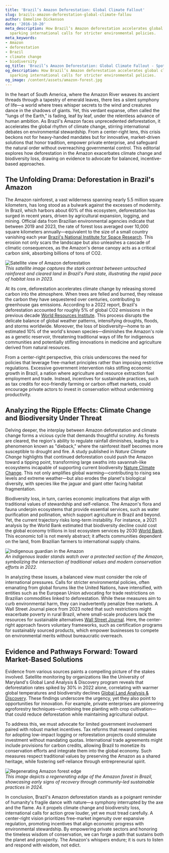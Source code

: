 ```yaml
---
title: 'Brazil’s Amazon Deforestation: Global Climate Fallout'
slug: brazils-amazon-deforestation-global-climate-fallou
author: Emmeline Dickenson
date: '2016-10-20'
meta_description: How Brazil’s Amazon deforestation accelerates global climate change,
  sparking international calls for stricter environmental policies.
meta_keywords:
- Amazon
- deforestation
- Brazil
- climate change
- biodiversity
og_title: 'Brazil’s Amazon Deforestation: Global Climate Fallout - Spot News 24'
og_description: How Brazil’s Amazon deforestation accelerates global climate change,
  sparking international calls for stricter environmental policies.
og_image: /content/assets/amazon-forest.jpg
---
```

<!-- $1 -->
In the heart of South America, where the Amazon River weaves its ancient threads through a tapestry of emerald leaves, there lies a silent symphony of life—a world where trees whisper secrets to the wind and creatures dance in the shadows of giants. Yet, this verdant expanse, often called the "lungs of the Earth," is fading, leaf by leaf, under the relentless advance of human ambition. As Brazil's Amazon faces unprecedented deforestation, it accelerates the global rhythm of climate change, stirring international debates on environmental stewardship. From a center-right lens, this crisis beckons not for heavy-handed mandates but for innovative, market-driven solutions that honor tradition, empower private enterprise, and safeguard the natural order without overreaching governmental control. This editorial explores how deforestation in the Amazon exacerbates climate change and biodiversity loss, drawing on evidence to advocate for balanced, incentive-based approaches.

## The Unfolding Drama: Deforestation in Brazil's Amazon

The Amazon rainforest, a vast wilderness spanning nearly 5.5 million square kilometers, has long stood as a bulwark against the excesses of modernity. In Brazil, which harbors about 60% of this ecosystem, deforestation has surged in recent years, driven by agricultural expansion, logging, and mining. Official data from Brazilian environmental agencies indicate that between 2019 and 2023, the rate of forest loss averaged over 10,000 square kilometers annually—equivalent to the size of a small country vanishing each year [Brazil's National Institute for Space Research](https://www.inpe.br/). This erosion not only scars the landscape but also unleashes a cascade of climatic consequences, as the Amazon's dense canopy acts as a critical carbon sink, absorbing billions of tons of CO2.

![Satellite view of Amazon deforestation](/content/assets/amazon-deforestation-satellite-2023.jpg)  
*This satellite image captures the stark contrast between untouched rainforest and cleared land in Brazil's Pará state, illustrating the rapid pace of habitat loss in 2023.*

At its core, deforestation accelerates climate change by releasing stored carbon into the atmosphere. When trees are felled and burned, they release the carbon they have sequestered over centuries, contributing to greenhouse gas emissions. According to a 2022 report, Brazil's deforestation accounted for roughly 5% of global CO2 emissions in the previous decade [World Resources Institute](https://www.wri.org/). This process disrupts the delicate balance of global weather patterns, intensifying droughts, floods, and storms worldwide. Moreover, the loss of biodiversity—home to an estimated 10% of the world's known species—diminishes the Amazon's role as a genetic reservoir, threatening traditional ways of life for indigenous communities and potentially stifling innovations in medicine and agriculture derived from natural resources.

From a center-right perspective, this crisis underscores the need for policies that leverage free-market principles rather than imposing restrictive regulations. Excessive government intervention risks stifling economic growth in Brazil, a nation where agriculture and resource extraction fuel employment and trade. Instead, incentives for sustainable practices, such as tax credits for eco-friendly farming or carbon offset markets, could encourage private actors to invest in conservation without undermining productivity.

## Analyzing the Ripple Effects: Climate Change and Biodiversity Under Threat

Delving deeper, the interplay between Amazon deforestation and climate change forms a vicious cycle that demands thoughtful scrutiny. As forests are cleared, the region's ability to regulate rainfall diminishes, leading to a phenomenon known as "dieback," where the rainforest itself becomes more susceptible to drought and fire. A study published in *Nature Climate Change* highlights that continued deforestation could push the Amazon toward a tipping point, transforming large swaths into savannah-like ecosystems incapable of supporting current biodiversity [Nature Climate Change](https://www.nature.com/climatechange). This not only amplifies global warming—contributing to rising sea levels and extreme weather—but also erodes the planet's biological diversity, with species like the jaguar and giant otter facing habitat fragmentation.

Biodiversity loss, in turn, carries economic implications that align with traditional values of stewardship and self-reliance. The Amazon's flora and fauna underpin ecosystems that provide essential services, such as water purification and pollination, which support agriculture in Brazil and beyond. Yet, the current trajectory risks long-term instability. For instance, a 2021 analysis by the World Bank estimated that biodiversity decline could cost the global economy trillions in lost ecosystem services by 2030 [World Bank](https://www.worldbank.org/). This economic toll is not merely abstract; it affects communities dependent on the land, from Brazilian farmers to international supply chains.

![Indigenous guardian in the Amazon](/content/assets/amazon-indigenous-guardian-2022.jpg)  
*An indigenous leader stands watch over a protected section of the Amazon, symbolizing the intersection of traditional values and modern conservation efforts in 2022.*

In analyzing these issues, a balanced view must consider the role of international pressures. Calls for stricter environmental policies, often emanating from global forums like the United Nations, have intensified, with entities such as the European Union advocating for trade restrictions on Brazilian commodities linked to deforestation. While these measures aim to curb environmental harm, they can inadvertently penalize free markets. A Wall Street Journal piece from 2023 noted that such restrictions might exacerbate poverty in rural Brazil, where small-scale producers lack the resources for sustainable alternatives [Wall Street Journal](https://www.wsj.com/). Here, the center-right approach favors voluntary frameworks, such as certification programs for sustainably sourced products, which empower businesses to compete on environmental merits without bureaucratic overreach.

## Evidence and Pathways Forward: Toward Market-Based Solutions

Evidence from various sources paints a compelling picture of the stakes involved. Satellite monitoring by organizations like the University of Maryland's Global Land Analysis & Discovery program reveals that deforestation rates spiked by 30% in 2022 alone, correlating with warmer global temperatures and biodiversity declines [Global Land Analysis & Discovery](https://glad.earthenginepartners.com/). These findings underscore the urgency, yet they also point to opportunities for innovation. For example, private enterprises are pioneering agroforestry techniques—combining tree planting with crop cultivation—that could reduce deforestation while maintaining agricultural output.

To address this, we must advocate for limited government involvement paired with robust market incentives. Tax reforms that reward companies for adopting low-impact logging or reforestation projects could stimulate investment without mandating quotas. International trade agreements might include provisions for carbon credits, allowing Brazil to monetize its conservation efforts and integrate them into the global economy. Such measures respect traditional values by preserving the Amazon as a shared heritage, while fostering self-reliance through entrepreneurial spirit.

![Regenerating Amazon forest edge](/content/assets/amazon-regeneration-2024.jpg)  
*This image depicts a regenerating edge of the Amazon forest in Brazil, showcasing early signs of recovery through community-led sustainable practices in 2024.*

In conclusion, Brazil's Amazon deforestation stands as a poignant reminder of humanity's fragile dance with nature—a symphony interrupted by the axe and the flame. As it propels climate change and biodiversity loss, international calls for action grow louder, yet we must tread carefully. A center-right vision prioritizes free-market ingenuity over expansive regulation, promoting incentives that align economic progress with environmental stewardship. By empowering private sectors and honoring the timeless wisdom of conservation, we can forge a path that sustains both the planet and prosperity. The Amazon's whispers endure; it is ours to listen and respond with wisdom, not edict.